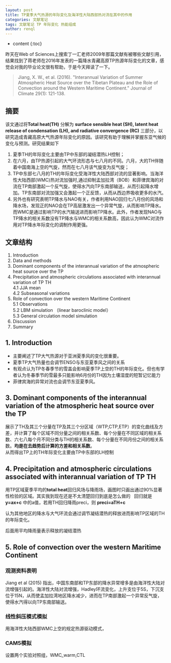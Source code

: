 ```yaml
---
layout: post
title: TP夏季大气热源的年际变化及海洋性大陆西部热对流在其中的作用
categories: 文献笔记
tags: 文献笔记 TP 年际变化 热能组成
author: renql
---
```


* content
{:toc}

昨天在Web of Sciences上搜索丁一汇老师2009年那篇文献有被哪些文献引用，结果找到了蒋老师在2016年发表的一篇降水青藏高原TP热源年际变化的文章，感觉会对我的毕业论文很有帮助，于是今天拜读了一下。

> Jiang, X. W., et al. (2016). "Interannual Variation of Summer Atmospheric Heat Source over the Tibetan Plateau and the Role of Convection around the Western Maritime Continent." Journal of Climate 29(1): 121-138.




## 摘要 ##   
该文通过将**Total heat(TH)** 分解为 **surface sensible heat (SH), latent heat release of condensation (LH), and radiative convergence (RC)** 三部分，以研究造成青藏高原大气热源年际变化的原因。该研究有助于理解并掌握东亚气候的变化与预测。研究结果如下   
1. 夏季TH的年际变化主要由TP中东部的凝结潜热LH控制；   
2. 在六月，由TP热源引起的大气环流形态与七八月的不同。六月，大的TH伴随着中国南海上空的气旋，然而在七八月该气旋变为反气旋；   
3. TP中东部七八月的TH的年际变化受海洋性大陆西部对流的显著影响。当海洋性大陆西部(WMC)热对流加强时,通过抑制孟加拉湾（BOB）和菲律宾海的对流在TP南部激起一个反气旋，使得水汽向TP东南部输送，从而引起降水增加。TP东南部对流加强又会激起一个正反馈，从而从西边界吸收更多的水汽。    
4. 另外也有研究表明TP降水与NAO有关，作者利用NAO回归七八月份的风场和降水场，发现正的NAO会在TP高层激发出一个异常气旋，从而影响TP降水。而WMC是通过影响TP的水汽输送进而影响TP降水。此外，作者发现NAO与TP降水的相关系数没有TP降水与WMC的相关系数高，因此认为WMC对流作用对TP降水年际变化的调制作用更强。

## 文章结构 ##
1. Introduction  
2. Data and methods  
3. Dominant components of the interannual variation of the atmospheric heat source over the TP   
4. Precipitation and atmospheric circulations associated with interannual variation of TP TH   
	4.1 JJA mean  
	4.2 Subseasonal variations      
5. Role of convection over the western Maritime Continent  
	5.1 Observations   
	5.2 LBM simulation （linear baroclinic model）   
	5.3 General circulation model simulation     
6. Discussion  
7. Summary  

## 1. Introduction ##
- 主要阐述了TP大气热源对于亚洲夏季风的变化很重要。
- 夏季TP大气热量也会调节ENSO与东亚夏季风之间的关系  
- 有观点认为TP冬春季节的雪盖会影响夏季TP上空的TH的年际变化。但也有学者认为冬春季节的雪最多只能影响6月份的TH因为土壤湿度的短暂记忆能力   
- 菲律宾海的异常对流也会调节东亚夏季风。

## 3. Dominant components of the interannual variation of the atmospheric heat source over the TP ##
展示了TH及其三个分量在TP及其三个分区域（WTP,CTP,ETP）的变化曲线及方差，并计算了每个区域不同分量之间的相关系数、每个分量在不同区域的相关系数、六七八每个月不同分类与TH的相关系数、每个分量在不同月份之间的相关系数。**均是在去趋势后计算的方差和相关系数**。      
从而得出TP上的TH年际变化主要由TP中东部的LH控制

## 4. Precipitation and atmospheric circulations associated with interannual variation of TP TH ##
用TP区域夏季平均的**total heat**回归风场与降雨场，画图时只画出通过90%显著性检验的区域。其实我到现在还是不太清楚回归到底是怎么做的  
回归就是 **y=ax+c** 中的a值，若用TH回归降雨preci，则 **preci=aTH+c**

认为其他地区的降水与大气环流会通过调节凝结潜热的释放进而影响TP区域的TH的年际变化。   

后面用平均降雨量表示释放的凝结潜热   

## 5. Role of convection over the western Maritime Continent ##
### 观测资料表明 ###
Jiang et al (2015) 指出，中国东南部和TP东部的降水异常增多是由海洋性大陆对流增强引起的。海洋性大陆对流增强，Hadley环流变化，上升支位于5S，下沉支位于15N，从而使孟加拉湾地区降水减少，进而在TP南部激起一个异常反气旋，使得水汽得以向TP东南部输送。   

### 线性斜压模式模拟 ###
用海洋性大陆西部WMC上空的规定热源驱动模式，

### CAM5模拟 ###
设置两个实验对照组，WMC_warm,CTL
